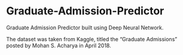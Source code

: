 # Graduate-Admission-Predictor
Graduate Admission Predictor built using Deep Neural Network. 

The dataset was taken from Kaggle, titled the “Graduate Admissions” posted by Mohan S. Acharya in April 2018.
